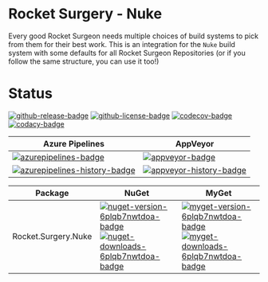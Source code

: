 # Rocket Surgery - Nuke

Every good Rocket Surgeon needs multiple choices of build systems to pick from them for their best work.  This is an integration for the `Nuke` build system with some defaults for all Rocket Surgeon Repositories (or if you follow the same structure, you can use it too!)

# Status
<!-- badges -->
[![github-release-badge]][github-release]
[![github-license-badge]][github-license]
[![codecov-badge]][codecov]
[![codacy-badge]][codacy]
<!-- badges -->

<!-- history badges -->
| Azure Pipelines | AppVeyor |
| --------------- | -------- |
| [![azurepipelines-badge]][azurepipelines] | [![appveyor-badge]][appveyor] |
| [![azurepipelines-history-badge]][azurepipelines-history] | [![appveyor-history-badge]][appveyor-history] |
<!-- history badges -->

<!-- nuget packages -->
| Package | NuGet | MyGet |
| ------- | ----- | ----- |
| Rocket.Surgery.Nuke | [![nuget-version-6plqb7nwtdoa-badge]![nuget-downloads-6plqb7nwtdoa-badge]][nuget-6plqb7nwtdoa] | [![myget-version-6plqb7nwtdoa-badge]![myget-downloads-6plqb7nwtdoa-badge]][myget-6plqb7nwtdoa] |
<!-- nuget packages -->

<!-- generated references -->
[github-release]: https://github.com/RocketSurgeonsGuild/Nuke/releases/latest
[github-release-badge]: https://img.shields.io/github/release/RocketSurgeonsGuild/Nuke.svg?logo=github&style=flat "Latest Release"
[github-license]: https://github.com/RocketSurgeonsGuild/Nuke/blob/master/LICENSE
[github-license-badge]: https://img.shields.io/github/license/RocketSurgeonsGuild/Nuke.svg?style=flat "License"
[codecov]: https://codecov.io/gh/RocketSurgeonsGuild/Nuke
[codecov-badge]: https://img.shields.io/codecov/c/github/RocketSurgeonsGuild/Nuke.svg?color=E03997&label=codecov&logo=codecov&logoColor=E03997&style=flat "Code Coverage"
[codacy]: https://www.codacy.com/app/RocketSurgeonsGuild/Nuke
[codacy-badge]: https://api.codacy.com/project/badge/Grade/d31c561959b34f35ae2d99979bfb239a "Codacy"
[azurepipelines]: https://rocketsurgeonsguild.visualstudio.com/Libraries/_build/latest?definitionId=31&branchName=master
[azurepipelines-badge]: https://img.shields.io/azure-devops/build/rocketsurgeonsguild/Libraries/31.svg?color=98C6FF&label=azure%20pipelines&logo=azuredevops&logoColor=98C6FF&style=flat "Azure Pipelines Status"
[azurepipelines-history]: https://rocketsurgeonsguild.visualstudio.com/Libraries/_build?definitionId=31&branchName=master
[azurepipelines-history-badge]: https://buildstats.info/azurepipelines/chart/rocketsurgeonsguild/Libraries/31?includeBuildsFromPullRequest=false "Azure Pipelines History"
[appveyor]: https://ci.appveyor.com/project/RocketSurgeonsGuild/Nuke
[appveyor-badge]: https://img.shields.io/appveyor/ci/RocketSurgeonsGuild/Nuke.svg?color=00b3e0&label=appveyor&logo=appveyor&logoColor=00b3e0&style=flat "AppVeyor Status"
[appveyor-history]: https://ci.appveyor.com/project/RocketSurgeonsGuild/Nuke/history
[appveyor-history-badge]: https://buildstats.info/appveyor/chart/RocketSurgeonsGuild/Nuke?includeBuildsFromPullRequest=false "AppVeyor History"
[nuget-6plqb7nwtdoa]: https://www.nuget.org/packages/Rocket.Surgery.Nuke/
[nuget-version-6plqb7nwtdoa-badge]: https://img.shields.io/nuget/v/Rocket.Surgery.Nuke.svg?color=004880&logo=nuget&style=flat-square "NuGet Version"
[nuget-downloads-6plqb7nwtdoa-badge]: https://img.shields.io/nuget/dt/Rocket.Surgery.Nuke.svg?color=004880&logo=nuget&style=flat-square "NuGet Downloads"
[myget-6plqb7nwtdoa]: https://www.myget.org/feed/rocket-surgeons-guild/package/nuget/Rocket.Surgery.Nuke
[myget-version-6plqb7nwtdoa-badge]: https://img.shields.io/myget/rocket-surgeons-guild/vpre/Rocket.Surgery.Nuke.svg?label=myget&color=004880&logo=nuget&style=flat-square "MyGet Pre-Release Version"
[myget-downloads-6plqb7nwtdoa-badge]: https://img.shields.io/myget/rocket-surgeons-guild/dt/Rocket.Surgery.Nuke.svg?color=004880&logo=nuget&style=flat-square "MyGet Downloads"
<!-- generated references -->

<!-- nuke-data
github:
  owner: RocketSurgeonsGuild
  repository: Nuke
azurepipelines:
  account: rocketsurgeonsguild
  teamproject: Libraries
  builddefinition: 31
appveyor:
  account: RocketSurgeonsGuild
  build: Nuke
myget:
  account: rocket-surgeons-guild
codacy:
  project: d31c561959b34f35ae2d99979bfb239a
-->
